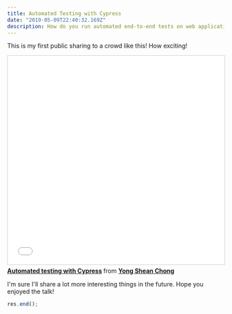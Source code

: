 ```yaml
---
title: Automated Testing with Cypress
date: "2019-05-09T22:40:32.169Z"
description: How do you run automated end-to-end tests on web applications with Cypress?
---
```


This is my first public sharing to a crowd like this! How exciting!

<iframe src="//www.slideshare.net/slideshow/embed_code/key/LBtnKbkyp9N7e4" width="595" height="485" frameborder="0" marginwidth="0" marginheight="0" scrolling="no" style="border:1px solid #CCC; border-width:1px; margin-bottom:5px; max-width: 100%;" allowfullscreen> </iframe> <div style="margin-bottom:5px"> <strong> <a href="//www.slideshare.net/yshean/automated-testing-with-cypress" title="Automated testing with Cypress" target="_blank">Automated testing with Cypress</a> </strong> from <strong><a href="https://www.slideshare.net/yshean" target="_blank">Yong Shean Chong</a></strong> </div>

I'm sure I'll share a lot more interesting things in the future. Hope you enjoyed the talk!

```javascript
res.end();
```

